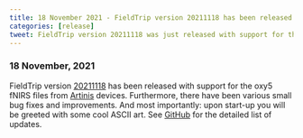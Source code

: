 ```yaml
---
title: 18 November 2021 - FieldTrip version 20211118 has been released
categories: [release]
tweet: FieldTrip version 20211118 was just released with support for the oxy5 fNIRS files from @Artinis_MS, various small bug fixes, improvements, and most importantly: some cool ASCII art upon start-up. See http://www.fieldtriptoolbox.org/#18-november-2021
---
```


### 18 November, 2021

FieldTrip version [20211118](http://github.com/fieldtrip/fieldtrip/releases/tag/20211118) has been released with support for the oxy5 fNIRS files from [Artinis](https://www.artinis.com) devices. Furthermore, there have been various small bug fixes and improvements. And most importantly: upon start-up you will be greeted with some cool ASCII art. See [GitHub](https://github.com/fieldtrip/fieldtrip/compare/20211020...20211118) for the detailed list of updates.
